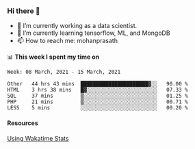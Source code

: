 ### Hi there 👋

- 🔭 I’m currently working as a data scientist.
- 🌱 I’m currently learning tensorflow, ML, and MongoDB
- 📫 How to reach me: mohanprasath

📊 **This week I spent my time on**
<!--START_SECTION:waka-->
```text
Week: 08 March, 2021 - 15 March, 2021

Other   44 hrs 43 mins  ██████████████████████▓░░   90.00 % 
HTML    3 hrs 38 mins   █▓░░░░░░░░░░░░░░░░░░░░░░░   07.33 % 
SQL     37 mins         ▒░░░░░░░░░░░░░░░░░░░░░░░░   01.25 % 
PHP     21 mins         ▒░░░░░░░░░░░░░░░░░░░░░░░░   00.71 % 
LESS    5 mins          ░░░░░░░░░░░░░░░░░░░░░░░░░   00.20 % 
```
<!--END_SECTION:waka-->

#### Resources
[Using Wakatime Stats](https://github.com/marketplace/actions/waka-readme)
